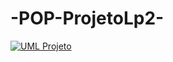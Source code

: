 # -POP-ProjetoLp2-

[![UML Projeto](https://github.com/GersonSales/ProjetoLp2/blob/master/DiagramaDeClasse.png?raw=true)](https://raw.githubusercontent.com/GersonSales/ProjetoLp2/master/DiagramaDeClasse.png)
